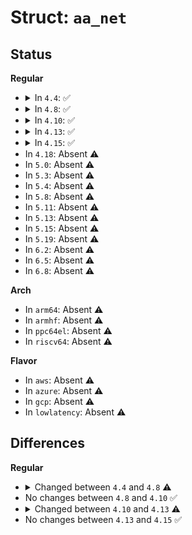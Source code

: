 # Struct: <code>aa_net</code>

## Status
<b>Regular</b>
<ul>
<li>
<details>
<summary>In <code>4.4</code>: ✅</summary>

```c
struct aa_net {
    u16 allow[41];
    u16 audit[41];
    u16 quiet[41];
};
```
</details>
</li>
<li>
<details>
<summary>In <code>4.8</code>: ✅</summary>

```c
struct aa_net {
    u16 allow[43];
    u16 audit[43];
    u16 quiet[43];
};
```
</details>
</li>
<li>
<details>
<summary>In <code>4.10</code>: ✅</summary>

```c
struct aa_net {
    u16 allow[43];
    u16 audit[43];
    u16 quiet[43];
};
```
</details>
</li>
<li>
<details>
<summary>In <code>4.13</code>: ✅</summary>

```c
struct aa_net {
    u16 allow[44];
    u16 audit[44];
    u16 quiet[44];
};
```
</details>
</li>
<li>
<details>
<summary>In <code>4.15</code>: ✅</summary>

```c
struct aa_net {
    u16 allow[44];
    u16 audit[44];
    u16 quiet[44];
};
```
</details>
</li>
<li>
In <code>4.18</code>: Absent ⚠️
</li>
<li>
In <code>5.0</code>: Absent ⚠️
</li>
<li>
In <code>5.3</code>: Absent ⚠️
</li>
<li>
In <code>5.4</code>: Absent ⚠️
</li>
<li>
In <code>5.8</code>: Absent ⚠️
</li>
<li>
In <code>5.11</code>: Absent ⚠️
</li>
<li>
In <code>5.13</code>: Absent ⚠️
</li>
<li>
In <code>5.15</code>: Absent ⚠️
</li>
<li>
In <code>5.19</code>: Absent ⚠️
</li>
<li>
In <code>6.2</code>: Absent ⚠️
</li>
<li>
In <code>6.5</code>: Absent ⚠️
</li>
<li>
In <code>6.8</code>: Absent ⚠️
</li>
</ul>
<b>Arch</b>
<ul>
<li>
In <code>arm64</code>: Absent ⚠️
</li>
<li>
In <code>armhf</code>: Absent ⚠️
</li>
<li>
In <code>ppc64el</code>: Absent ⚠️
</li>
<li>
In <code>riscv64</code>: Absent ⚠️
</li>
</ul>
<b>Flavor</b>
<ul>
<li>
In <code>aws</code>: Absent ⚠️
</li>
<li>
In <code>azure</code>: Absent ⚠️
</li>
<li>
In <code>gcp</code>: Absent ⚠️
</li>
<li>
In <code>lowlatency</code>: Absent ⚠️
</li>
</ul>

## Differences
<b>Regular</b>
<ul>
<li>
<details>
<summary>Changed between <code>4.4</code> and <code>4.8</code> ⚠️</summary>
<ul>
<li>
<b>Field type changed. </b>
<code>u16 allow[41]</code> ➡️ <code>u16 allow[43]</code>
</li>
<li>
<b>Field type changed. </b>
<code>u16 audit[41]</code> ➡️ <code>u16 audit[43]</code>
</li>
<li>
<b>Field type changed. </b>
<code>u16 quiet[41]</code> ➡️ <code>u16 quiet[43]</code>
</li>
</ul>
</details>
</li>
<li>
No changes between <code>4.8</code> and <code>4.10</code> ✅
</li>
<li>
<details>
<summary>Changed between <code>4.10</code> and <code>4.13</code> ⚠️</summary>
<ul>
<li>
<b>Field type changed. </b>
<code>u16 allow[43]</code> ➡️ <code>u16 allow[44]</code>
</li>
<li>
<b>Field type changed. </b>
<code>u16 audit[43]</code> ➡️ <code>u16 audit[44]</code>
</li>
<li>
<b>Field type changed. </b>
<code>u16 quiet[43]</code> ➡️ <code>u16 quiet[44]</code>
</li>
</ul>
</details>
</li>
<li>
No changes between <code>4.13</code> and <code>4.15</code> ✅
</li>
</ul>
